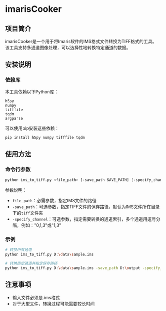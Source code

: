 # imarisCooker

## 项目简介

imarisCooker是一个用于将Imaris软件的IMS格式文件转换为TIFF格式的工具。该工具支持多通道图像处理，可以选择性地转换特定通道的数据。

## 安装说明

### 依赖库

本工具依赖以下Python库：

```
h5py
numpy
tifffile
tqdm
argparse
```

可以使用pip安装这些依赖：

```bash
pip install h5py numpy tifffile tqdm
```

## 使用方法

### 命令行参数

```bash
python ims_to_tiff.py <file_path> [-save_path SAVE_PATH] [-specify_channel SPECIFY_CHANNEL]
```

参数说明：

- `file_path`：必需参数，指定IMS文件的路径
- `-save_path`：可选参数，指定TIFF文件的保存路径，默认为IMS文件所在目录下的`tiff`文件夹
- `-specify_channel`：可选参数，指定需要转换的通道索引，多个通道用逗号分隔，例如："0,1,3"或"1,3"

### 示例

```bash
# 转换所有通道
python ims_to_tiff.py D:\data\sample.ims

# 转换指定通道并指定保存路径
python ims_to_tiff.py D:\data\sample.ims -save_path D:\output -specify_channel "0,2"
```
## 注意事项

- 输入文件必须是.ims格式
- 对于大型文件，转换过程可能需要较长时间